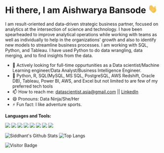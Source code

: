 <h1>Hi there, I am Aishwarya Bansode <img  src="https://raw.githubusercontent.com/ABSphreak/ABSphreak/master/gifs/Hi.gif" width="30px"></h1>

<!--
**siddsapte12/siddsapte12** is a ✨ _special_ ✨ repository because its `README.md` (this file) appears on your GitHub profile.

Here are some ideas to get you started:

- 🔭 I’m currently working on ...
- 🌱 I’m currently learning ...
- 👯 I’m looking to collaborate on ...
- 🤔 I’m looking for help with ...
- 💬 Ask me about ...
- 📫 How to reach me: ...
- 😄 Pronouns: ...
- ⚡ Fun fact: ...
-->

I am result-oriented and data-driven strategic business partner, focused on analytics at the intersection of science and technology. I have been spearheaded to improve analytical operations while working with teams as well as individually to help in the organizations' growth and also to identify new models to streamline business processes. I am working with SQL, Python, and Tableau. I have used Python to do data wrangling, data merging, and to find insights from the data. 

- 🔭 Actively looking for full-time oppurtunities as a Data scientist/Machine Learning engineer/Data Analyst/Business Intelligence Engineer.
- 🌱 Python, R, SQL(MySQL, MS SQL, PostgreSQL, AWS Redshift, Oracle DB), Tableau, Power BI, AWS, and Excel but not limited to are few of my preferred tech tools
- 📫 How to reach me: datascientist.asia@gmail.com || [LinkedIn](https://www.linkedin.com/in/aishwarya-bansode-879198160/)
- 😄 Pronouns: Data Ninja/She/Her
- ⚡ Fun fact: I like adventure sports.

**Languages and Tools:** 

![](https://img.shields.io/badge/Code-Python-informational?style=flat&logo=python&logoColor=white&color=2bbc8a)
![](https://img.shields.io/badge/Tools-MySQL-informational?style=flat&logo=MySQL&logoColor=white&color=2bbc8a)
![](https://img.shields.io/badge/Code-HTML-informational?style=flat&logo=HTML5&logoColor=white&color=2bbc8a)
![](https://img.shields.io/badge/Tools-Docker-informational?style=flat&logo=docker&logoColor=white&color=2bbc8a)
![](https://img.shields.io/badge/Cloud-AWS-informational?style=flat&logo=Amazon-AWS&logoColor=white&color=2bbc8a)
![](https://img.shields.io/badge/Code-PySpark-informational?style=flat&logo=Apache-spark&logoColor=white&color=2bbc8a)
![](https://img.shields.io/badge/Tools-Tableau-informational?style=flat&logo=Tableau&logoColor=white&color=2bbc8a)
![](https://img.shields.io/badge/Tools-Flask-informational?style=flat&logo=Flask&logoColor=white&color=2bbc8a)

![Siddhant's Github Stats](https://github-readme-stats.vercel.app/api?username=siddsapte12&count_private=true&show_icons=true&include_all_commits=true)
![Top Langs](https://github-readme-stats.vercel.app/api/top-langs/?username=siddsapte12&hide=TeX&layout=compact)

![Visitor Badge](https://visitor-badge.laobi.icu/badge?page_id=siddsapte12.siddsapte12)





